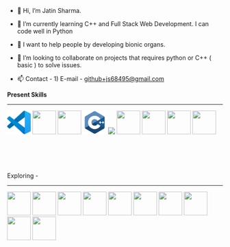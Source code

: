 - 👋 Hi, I’m Jatin Sharma. 
- 🌱 I’m currently learning C++ and Full Stack Web Development. I can code well in Python
- 👀 I want to help people by developing bionic organs.

- 💞️ I’m looking to collaborate on projects that requires python or C++ ( basic ) to solve issues.
- 📫 Contact - 1) E-mail - github+js68495@gmail.com


 <strong>Present Skills</strong> <hr>
<div class="image1">
<img src="https://raw.githubusercontent.com/github/explore/80688e429a7d4ef2fca1e82350fe8e3517d3494d/topics/visual-studio-code/visual-studio-code.png" width="55px" height="55px">
 
<img src="https://www.python.org/static/img/python-logo-large.c36dccadd999.png?1576869008" width="55px" height="55px">
  
<img src="https://www.pinclipart.com/picdir/middle/396-3965857_c-c-programming-language-logo-clipart.png" width="55px" height="55px">
  
<img src="https://raw.githubusercontent.com/github/explore/80688e429a7d4ef2fca1e82350fe8e3517d3494d/topics/cpp/cpp.png" width="55px" height="55px">
  

<img src="https://mpng.subpng.com/20180802/tpl/kisspng-logo-html5-brand-clip-art-%E6%9D%89-%E5%B1%B1-%E8%89%AF-%E9%9B%84-5b62be01b565d5.334247781533197825743.jpg" height="55px">
  
<img src="https://upload.wikimedia.org/wikipedia/commons/thumb/3/3d/CSS.3.svg/730px-CSS.3.svg.png" width="55px" height="55px">
  
<img src="https://upload.wikimedia.org/wikipedia/commons/thumb/9/91/Octicons-mark-github.svg/1200px-Octicons-mark-github.svg.png" width="55px" height="55px">
 <img src="https://fuzati.com/wp-content/uploads/2016/12/Bootstrap-Logo.png" width="55px" height="55px"> 
 <img src="https://upload.wikimedia.org/wikipedia/commons/thumb/b/ba/Javascript_badge.svg/946px-Javascript_badge.svg.png" width="55px" height="55px">
  
  
</div> 
  <br>
  <br>
  <br>
  <br>
  <br>
<div> 
  Exploring - <hr>

<img src="https://upload.wikimedia.org/wikipedia/commons/thumb/a/a7/React-icon.svg/1280px-React-icon.svg.png" width="55px" height="55px">
<img src="https://logodix.com/logo/2074081.jpg" width="55px" height="55px">




<img src="https://upload.wikimedia.org/wikipedia/en/thumb/9/9e/JQuery_logo.svg/1280px-JQuery_logo.svg.png" width="55px" height="55px">
<img src="https://upload.wikimedia.org/wikipedia/commons/thumb/9/93/MongoDB_Logo.svg/2560px-MongoDB_Logo.svg.png" width="55px" height="55px">

<img src="https://upload.wikimedia.org/wikipedia/commons/thumb/d/db/Npm-logo.svg/1200px-Npm-logo.svg.png" width="55px" height="55px">

<img src="https://upload.wikimedia.org/wikipedia/commons/thumb/d/d9/Node.js_logo.svg/640px-Node.js_logo.svg.png" width="55px" height="55px">

<img src="https://upload.wikimedia.org/wikipedia/commons/thumb/a/a1/AJAX_logo_by_gengns.svg/1200px-AJAX_logo_by_gengns.svg.png" width="55px" height="55px">

<img src="https://upload.wikimedia.org/wikipedia/commons/8/87/Sql_data_base_with_logo.png" width="55px" height="55px">

<img src="https://www.fullstackpython.com/img/logos/postgresql.jpg" width="55px" height="55px">

<img src="https://logowiki.net/uploads/logo/h/heroku.svg" width="55px" height="55px">

</div>
  
    

  
  
  
<!---
JatinSharma2821/JatinSharma2821 is a ✨ special ✨ repository because its `README.md` (this file) appears on your GitHub profile.
You can click the Preview link to take a look at your changes.
--->
